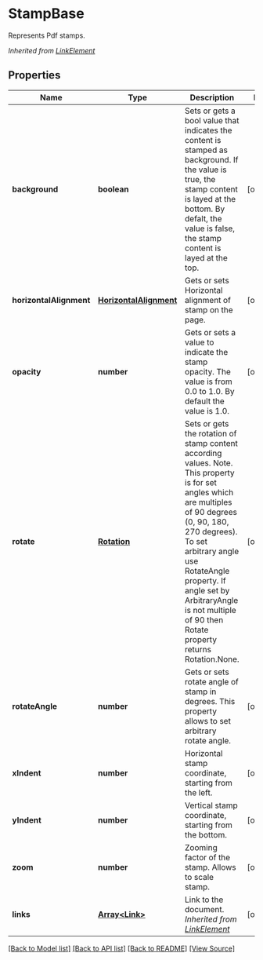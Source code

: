 ﻿# StampBase
Represents Pdf stamps.

*Inherited from [LinkElement](LinkElement.md)*
## Properties
Name | Type | Description | Notes
------------ | ------------- | ------------- | -------------
**background** | **boolean** | Sets or gets a bool value that indicates the content is stamped as background. If the value is true, the stamp content is layed at the bottom. By defalt, the value is false, the stamp content is layed at the top. | [optional]
**horizontalAlignment** | [**HorizontalAlignment**](HorizontalAlignment.md) | Gets or sets Horizontal alignment of stamp on the page.  | [optional]
**opacity** | **number** | Gets or sets a value to indicate the stamp opacity. The value is from 0.0 to 1.0. By default the value is 1.0. | [optional]
**rotate** | [**Rotation**](Rotation.md) | Sets or gets the rotation of stamp content according values. Note. This property is for set angles which are multiples of 90 degrees (0, 90, 180, 270 degrees). To set arbitrary angle use RotateAngle property. If angle set by ArbitraryAngle is not multiple of 90 then Rotate property returns Rotation.None. | [optional]
**rotateAngle** | **number** | Gets or sets rotate angle of stamp in degrees. This property allows to set arbitrary rotate angle.  | [optional]
**xIndent** | **number** | Horizontal stamp coordinate, starting from the left. | [optional]
**yIndent** | **number** | Vertical stamp coordinate, starting from the bottom. | [optional]
**zoom** | **number** | Zooming factor of the stamp. Allows to scale stamp. | [optional]
**links** | [**Array&lt;Link&gt;**](Link.md) | Link to the document.<br />*Inherited from [LinkElement](LinkElement.md)* | [optional]

[[Back to Model list]](../README.md#documentation-for-models) [[Back to API list]](../README.md#documentation-for-api-endpoints) [[Back to README]](../README.md) [[View Source]](../src/models/stampBase.ts)

